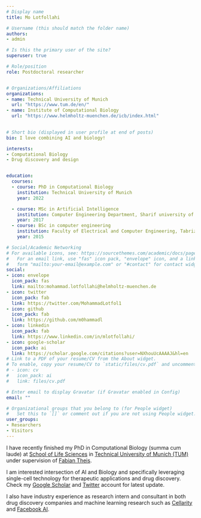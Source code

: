 ```yaml
---
# Display name
title: Mo Lotfollahi

# Username (this should match the folder name)
authors:
- admin

# Is this the primary user of the site?
superuser: true

# Role/position
role: Postdoctoral researcher


# Organizations/Affiliations
organizations:
- name: Technical University of Munich 
  url: "https://www.tum.de/en/"
- name: Institute of Computational Biology
  url: "https://www.helmholtz-muenchen.de/icb/index.html"
    

# Short bio (displayed in user profile at end of posts)
bio: I love combining AI and biology!

interests:
- Computational Biology
- Drug discovery and design 


education:
  courses:
  - course: PhD in Computational Biology
    institution: Technical University of Munich
    year: 2022

  - course: MSc in Artificial Intelligence
    institution: Computer Engineering Department, Sharif university of Technology
    year: 2017
  - course: BSc in computer engineering
    institution: Faculty of Electrical and Computer Engineering, Tabriz University
    year: 2015

# Social/Academic Networking
# For available icons, see: https://sourcethemes.com/academic/docs/page-builder/#icons
#   For an email link, use "fas" icon pack, "envelope" icon, and a link in the
#   form "mailto:your-email@example.com" or "#contact" for contact widget.
social:
- icon: envelope
  icon_pack: fas
  link: mailto:mohammad.lotfollahi@helmholtz-muenchen.de
- icon: twitter
  icon_pack: fab
  link: https://twitter.com/MohammadLotfol1
- icon: github
  icon_pack: fab
  link: https://github.com/m0hammadl
- icon: linkedin
  icon_pack: fab
  link: https://www.linkedin.com/in/mlotfollahi/
- icon: google-scholar
  icon_pack: ai
  link: https://scholar.google.com/citations?user=NXhouUcAAAAJ&hl=en
# Link to a PDF of your resume/CV from the About widget.
# To enable, copy your resume/CV to `static/files/cv.pdf` and uncomment the lines below.
# - icon: cv
#   icon_pack: ai
#   link: files/cv.pdf

# Enter email to display Gravatar (if Gravatar enabled in Config)
email: ""

# Organizational groups that you belong to (for People widget)
#   Set this to `[]` or comment out if you are not using People widget.
user_groups:
- Researchers
- Visitors
---
```




I have recently finished my PhD in Computational Biology (summa cum laude) at <a href="https://www.wzw.tum.de/index.php?id=2&L=1">School of Life Sciences</a> in
<a href="https://www.tum.de/en/">Technical University of Munich (TUM)</a> under supervision of <a href="https://www.helmholtz-muenchen.de/icb/institute/staff/staff/ma/2494/index.html">Fabian Theis</a>.
 
I am interested intersection of AI and Biology and specifically leveraging single-cell technology for 
therapeutic applications and drug discovery. Check my <a href="https://scholar.google.de/citations?user=NXhouUcAAAAJ&hl=en">Google Scholar</a> and  <a href="https://twitter.com/MohammadLotfol1">Twitter</a> account for
latest update.


I also have industry experience as research intern and consultant in both drug discovery companies and machine learning research such as <a href="https://cellarity.com/">Cellarity</a> and <a href="https://ai.facebook.com/">Facebook AI</a>.  







 
